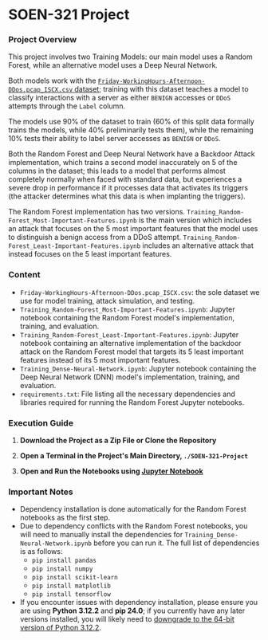 # SOEN-321 Project

### Project Overview
This project involves two Training Models: our main model uses a Random Forest, while an alternative model uses a Deep Neural Network.

Both models work with the [`Friday-WorkingHours-Afternoon-DDos.pcap_ISCX.csv` dataset](https://www.unb.ca/cic/datasets/ids-2017.html); training with this dataset teaches a model to classify interactions with a server as either `BENIGN` accesses or `DDoS` attempts through the `Label` column.

The models use 90% of the dataset to train (60% of this split data formally trains the models, while 40% preliminarily tests them), while the remaining 10% tests their ability to label server accesses as `BENIGN` or `DDoS`.

Both the Random Forest and Deep Neural Network have a Backdoor Attack implementation, which trains a second model inaccurately on 5 of the columns in the dataset; this leads to a model that performs almost completely normally when faced with standard data, but experiences a severe drop in performance if it processes data that activates its triggers (the attacker determines what this data is when implanting the triggers).

The Random Forest implementation has two versions. `Training_Random-Forest_Most-Important-Features.ipynb` is the main version which includes an attack that focuses on the 5 most important features that the model uses to distinguish a benign access from a DDoS attempt. `Training_Random-Forest_Least-Important-Features.ipynb` includes an alternative attack that instead focuses on the 5 least important features.

### Content
- `Friday-WorkingHours-Afternoon-DDos.pcap_ISCX.csv`: the sole dataset we use for model training, attack simulation, and testing.
- `Training_Random-Forest_Most-Important-Features.ipynb`: Jupyter notebook containing the Random Forest model's implementation, training, and evaluation.
- `Training_Random-Forest_Least-Important-Features.ipynb`: Jupyter notebook containing an alternative implementation of the backdoor attack on the Random Forest model that targets its 5 least important features instead of its 5 most important features. 
- `Training_Dense-Neural-Network.ipynb`: Jupyter notebook containing the Deep Neural Network (DNN) model's implementation, training, and evaluation.
- `requirements.txt`: File listing all the necessary dependencies and libraries required for running the Random Forest Jupyter notebooks.

### Execution Guide 
1. **Download the Project as a Zip File or Clone the Repository**
   
2. **Open a Terminal in the Project's Main Directory, `./SOEN-321-Project`**

3. **Open and Run the Notebooks using [Jupyter Notebook](https://jupyter.org/install)**

### Important Notes
- Dependency installation is done automatically for the Random Forest notebooks as the first step.
- Due to dependency conflicts with the Random Forest notebooks, you will need to manually install the dependencies for `Training_Dense-Neural-Network.ipynb` before you can run it. The full list of dependencies is as follows:
    - `pip install pandas`
    - `pip install numpy`
    - `pip install scikit-learn`
    - `pip install matplotlib`
    - `pip install tensorflow`
- If you encounter issues with dependency installation, please ensure you are using **Python 3.12.2** and **pip 24.0**; if you currently have any later versions installed, you will likely need to [downgrade to the 64-bit version of Python 3.12.2](https://www.python.org/downloads/release/python-3122/).
